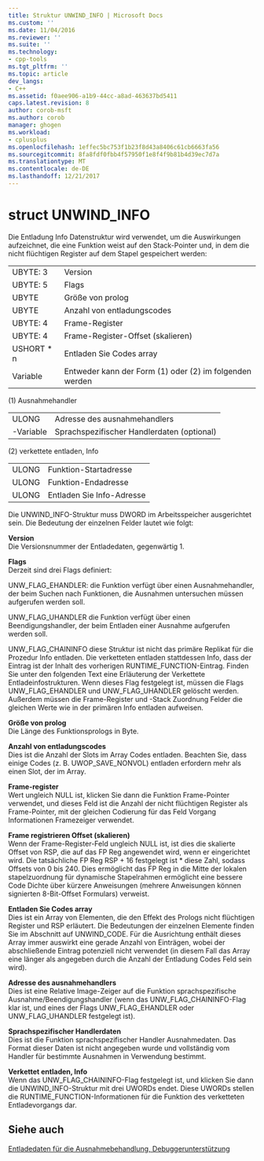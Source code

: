 ```yaml
---
title: Struktur UNWIND_INFO | Microsoft Docs
ms.custom: ''
ms.date: 11/04/2016
ms.reviewer: ''
ms.suite: ''
ms.technology:
- cpp-tools
ms.tgt_pltfrm: ''
ms.topic: article
dev_langs:
- C++
ms.assetid: f0aee906-a1b9-44cc-a8ad-463637bd5411
caps.latest.revision: 8
author: corob-msft
ms.author: corob
manager: ghogen
ms.workload:
- cplusplus
ms.openlocfilehash: 1effec5bc753f1b23f8d43a8406c61cb6663fa56
ms.sourcegitcommit: 8fa8fdf0fbb4f57950f1e8f4f9b81b4d39ec7d7a
ms.translationtype: MT
ms.contentlocale: de-DE
ms.lasthandoff: 12/21/2017
---
```

# <a name="struct-unwindinfo"></a>struct UNWIND_INFO
Die Entladung Info Datenstruktur wird verwendet, um die Auswirkungen aufzeichnet, die eine Funktion weist auf den Stack-Pointer und, in dem die nicht flüchtigen Register auf dem Stapel gespeichert werden:  
  
|||  
|-|-|  
|UBYTE: 3|Version|  
|UBYTE: 5|Flags|  
|UBYTE|Größe von prolog|  
|UBYTE|Anzahl von entladungscodes|  
|UBYTE: 4|Frame-Register|  
|UBYTE: 4|Frame-Register-Offset (skalieren)|  
|USHORT * n|Entladen Sie Codes array|  
|Variable|Entweder kann der Form (1) oder (2) im folgenden werden|  
  
 (1) Ausnahmehandler  
  
|||  
|-|-|  
|ULONG|Adresse des ausnahmehandlers|  
|-Variable|Sprachspezifischer Handlerdaten (optional)|  
  
 (2) verkettete entladen, Info  
  
|||  
|-|-|  
|ULONG|Funktion-Startadresse|  
|ULONG|Funktion-Endadresse|  
|ULONG|Entladen Sie Info-Adresse|  
  
 Die UNWIND_INFO-Struktur muss DWORD im Arbeitsspeicher ausgerichtet sein. Die Bedeutung der einzelnen Felder lautet wie folgt:  
  
 **Version**  
 Die Versionsnummer der Entladedaten, gegenwärtig 1.  
  
 **Flags**  
 Derzeit sind drei Flags definiert:  
  
 UNW_FLAG_EHANDLER: die Funktion verfügt über einen Ausnahmehandler, der beim Suchen nach Funktionen, die Ausnahmen untersuchen müssen aufgerufen werden soll.  
  
 UNW_FLAG_UHANDLER die Funktion verfügt über einen Beendigungshandler, der beim Entladen einer Ausnahme aufgerufen werden soll.  
  
 UNW_FLAG_CHAININFO diese Struktur ist nicht das primäre Replikat für die Prozedur Info entladen. Die verketteten entladen stattdessen Info, dass der Eintrag ist der Inhalt des vorherigen RUNTIME_FUNCTION-Eintrag. Finden Sie unter den folgenden Text eine Erläuterung der Verkettete Entladeinfostrukturen. Wenn dieses Flag festgelegt ist, müssen die Flags UNW_FLAG_EHANDLER und UNW_FLAG_UHANDLER gelöscht werden. Außerdem müssen die Frame-Register und -Stack Zuordnung Felder die gleichen Werte wie in der primären Info entladen aufweisen.  
  
 **Größe von prolog**  
 Die Länge des Funktionsprologs in Byte.  
  
 **Anzahl von entladungscodes**  
 Dies ist die Anzahl der Slots im Array Codes entladen. Beachten Sie, dass einige Codes (z. B. UWOP_SAVE_NONVOL) entladen erfordern mehr als einen Slot, der im Array.  
  
 **Frame-register**  
 Wert ungleich NULL ist, klicken Sie dann die Funktion Frame-Pointer verwendet, und dieses Feld ist die Anzahl der nicht flüchtigen Register als Frame-Pointer, mit der gleichen Codierung für das Feld Vorgang Informationen Framezeiger verwendet.  
  
 **Frame registrieren Offset (skalieren)**  
 Wenn der Frame-Register-Feld ungleich NULL ist, ist dies die skalierte Offset von RSP, die auf das FP Reg angewendet wird, wenn er eingerichtet wird. Die tatsächliche FP Reg RSP + 16 festgelegt ist * diese Zahl, sodass Offsets von 0 bis 240. Dies ermöglicht das FP Reg in die Mitte der lokalen stapelzuordnung für dynamische Stapelrahmen ermöglicht eine bessere Code Dichte über kürzere Anweisungen (mehrere Anweisungen können signierten 8-Bit-Offset Formulars) verweist.  
  
 **Entladen Sie Codes array**  
 Dies ist ein Array von Elementen, die den Effekt des Prologs nicht flüchtigen Register und RSP erläutert. Die Bedeutungen der einzelnen Elemente finden Sie im Abschnitt auf UNWIND_CODE. Für die Ausrichtung enthält dieses Array immer auswirkt eine gerade Anzahl von Einträgen, wobei der abschließende Eintrag potenziell nicht verwendet (in diesem Fall das Array eine länger als angegeben durch die Anzahl der Entladung Codes Feld sein wird).  
  
 **Adresse des ausnahmehandlers**  
 Dies ist eine Relative Image-Zeiger auf die Funktion sprachspezifische Ausnahme/Beendigungshandler (wenn das UNW_FLAG_CHAININFO-Flag klar ist, und eines der Flags UNW_FLAG_EHANDLER oder UNW_FLAG_UHANDLER festgelegt ist).  
  
 **Sprachspezifischer Handlerdaten**  
 Dies ist die Funktion sprachspezifischer Handler Ausnahmedaten. Das Format dieser Daten ist nicht angegeben wurde und vollständig vom Handler für bestimmte Ausnahmen in Verwendung bestimmt.  
  
 **Verkettet entladen, Info**  
 Wenn das UNW_FLAG_CHAININFO-Flag festgelegt ist, und klicken Sie dann die UNWIND_INFO-Struktur mit drei UWORDs endet.  Diese UWORDs stellen die RUNTIME_FUNCTION-Informationen für die Funktion des verketteten Entladevorgangs dar.  
  
## <a name="see-also"></a>Siehe auch  
 [Entladedaten für die Ausnahmebehandlung, Debuggerunterstützung](../build/unwind-data-for-exception-handling-debugger-support.md)